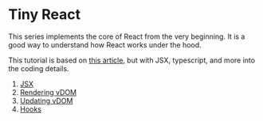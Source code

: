# Tiny React

This series implements the core of React from the very beginning. It is a good way to understand how React works under the hood.

This tutorial is based on [this article](https://pomb.us/build-your-own-react/), but with JSX, typescript, and more into the coding details.

1. [JSX](01.md)
2. [Rendering vDOM](02.md)
3. [Updating vDOM](03.md)
4. [Hooks](04.md)
